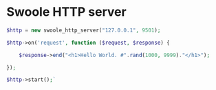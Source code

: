 # Swoole HTTP server



``` php
$http = new swoole_http_server("127.0.0.1", 9501);

$http->on('request', function ($request, $response) {

    $response->end("<h1>Hello World. #".rand(1000, 9999)."</h1>");

});

$http->start();`
```

